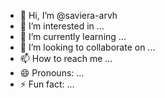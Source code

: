 - 👋 Hi, I’m @saviera-arvh
- 👀 I’m interested in ...
- 🌱 I’m currently learning ...
- 💞️ I’m looking to collaborate on ...
- 📫 How to reach me ...
- 😄 Pronouns: ...
- ⚡ Fun fact: ...

<!---
saviera-arvh/saviera-arvh is a ✨ special ✨ repository because its `README.md` (this file) appears on your GitHub profile.
You can click the Preview link to take a look at your changes.
--->
